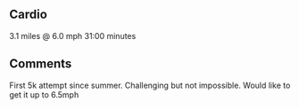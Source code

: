 ## Cardio
3.1 miles @ 6.0 mph
31:00 minutes

## Comments
First 5k attempt since summer. Challenging but not impossible. Would like to get it up to 6.5mph

